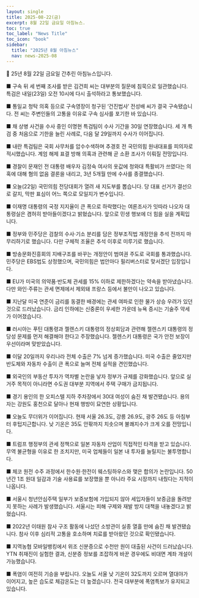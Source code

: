 ```yaml
---
layout: single
title: 2025-08-22(금)
excerpt: 8월 22일 금요일 아침뉴스.
toc: true
toc_label: "News Title"
toc_icon: "book"
sidebar:
  title: "2025년 8월 아침뉴스"
  nav: news-2025-08
---
```


📮 25년 8월 22일 금요일 간추린 아침뉴스입니다.

■ 구속 뒤 세 번째 조사를 받은 김건희 씨는 대부분의 질문에 침묵으로 일관했습니다. 특검은 내일(23일) 오전 10시에 다시 출석하라고 통보했습니다.

■ 통일교 청탁 의혹 등으로 구속영장이 청구된 ‘건진법사’ 전성배 씨가 결국 구속됐습니다. 전 씨는 주변인들의 고통을 이유로 구속 심사를 포기한 바 있습니다.

■ 채 상병 사건을 수사 중인 이명현 특검팀이 수사 기간을 30일 연장했습니다. 세 개 특검 중 처음으로 기한을 늘린 사례로, 다음 달 29일까지 수사가 이어집니다.

■ 내란 특검팀은 국회 사무처를 압수수색하며 추경호 전 국민의힘 원내대표를 피의자로 적시했습니다. 계엄 해제 표결 방해 의혹과 관련해 곧 소환 조사가 이뤄질 전망입니다.

■ 경찰이 문재인 전 대통령 배우자 김정숙 여사의 옷값에 청와대 특활비가 쓰였다는 의혹에 대해 혐의 없음 결론을 내리고, 3년 5개월 만에 수사를 종결했습니다.

■ 오늘(22일) 국민의힘 전당대회가 열려 새 지도부를 뽑습니다. 당 대표 선거가 결선으로 갈지, 막판 표심이 어느 쪽으로 모일지가 변수입니다.

■ 이재명 대통령의 국정 지지율이 큰 폭으로 하락했다는 여론조사가 잇따라 나오자 대통령실은 겸허히 받아들이겠다고 밝혔습니다. 앞으로 민생 행보에 더 힘을 실을 계획입니다.

■ 정부와 민주당은 검찰의 수사·기소 분리를 담은 정부조직법 개정안을 추석 전까지 마무리하기로 했습니다. 다만 구체적 조율은 추석 이후로 미루기로 했습니다.

■ 방송문화진흥회의 지배구조를 바꾸는 개정안이 범여권 주도로 국회를 통과했습니다. 민주당은 EBS법도 상정했으며, 국민의힘은 법안마다 필리버스터로 맞서겠단 입장입니다.

■ EU가 미국의 의약품·반도체 관세를 15% 이하로 제한하겠다는 약속을 받아냈습니다. 다만 와인·주류는 관세 면제에서 제외돼 프랑스 등에서 불만이 나오고 있습니다.

■ 지난달 미국 연준이 금리를 동결한 배경에는 관세 여파로 인한 물가 상승 우려가 있던 것으로 드러났습니다. 금리 인하에는 신중론이 우세한 가운데 뉴욕 증시는 기술주 약세가 이어졌습니다.

■ 러시아는 푸틴 대통령과 젤렌스키 대통령의 정상회담과 관련해 젤렌스키 대통령의 정당성 문제를 먼저 해결해야 한다고 주장했습니다. 젤렌스키 대통령은 국가 안전 보장이 우선이라며 맞받았습니다.

■ 이달 20일까지 우리나라 전체 수출은 7% 넘게 증가했습니다. 미국 수출은 줄었지만 반도체와 자동차 수출이 큰 폭으로 늘며 전체 실적을 견인했습니다.

■ 외국인의 부동산 투자가 역차별 논란을 낳자 정부가 규제를 강화했습니다. 앞으로 실거주 목적이 아니라면 수도권 대부분 지역에서 주택 구매가 금지됩니다.

■ 경기 용인의 한 오피스텔 지하 주차장에서 30대 여성이 숨진 채 발견됐습니다. 용의자는 강원도 홍천으로 달아나 현재 행방이 묘연한 상황입니다.

■ 오늘도 무더위가 이어집니다. 현재 서울 26.3도, 강릉 26.9도, 광주 26도 등 아침부터 후텁지근합니다. 낮 기온은 35도 안팎까지 치솟으며 불쾌지수가 크게 오를 전망입니다.

■ 트럼프 행정부의 관세 정책으로 일본 자동차 산업이 직접적인 타격을 받고 있습니다. 무역 불균형을 이유로 한 조치지만, 미국 업체들이 일본 내 투자를 늘릴지는 불투명합니다.

■ 체코 원전 수주 과정에서 한수원·한전이 웨스팅하우스와 맺은 합의가 논란입니다. 50년간 1조 원대 일감과 기술 사용료를 보장했을 뿐 아니라 주요 시장까지 내줬다는 지적이 나옵니다.

■ 서울시 청년안심주택 일부가 보증보험에 가입되지 않아 세입자들이 보증금을 돌려받지 못하는 사례가 발생했습니다. 서울시는 피해 구제와 재발 방지 대책을 내놓겠다고 밝혔습니다.

■ 2022년 이태원 참사 구조 활동에 나섰던 소방관이 실종 열흘 만에 숨진 채 발견됐습니다. 참사 이후 심리적 고통을 호소하며 치료를 받아왔던 것으로 확인됐습니다.

■ 지역농협 모바일뱅킹에서 위조 신분증으로 수천만 원이 대출된 사건이 드러났습니다. YTN 취재진이 실험한 결과, 신분증 정보를 조잡하게 바꾼 경우에도 비대면 계좌 개설이 가능했습니다.

■ 폭염이 여전히 기승을 부립니다. 오늘도 서울 낮 기온이 32도까지 오르며 열대야가 이어지고, 높은 습도로 체감온도는 더 높겠습니다. 전국 대부분에 폭염특보가 유지되고 있습니다.

